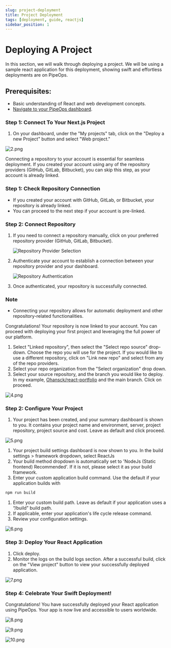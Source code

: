 ```yaml
---
slug: project-deployment
title: Project Deployment
tags: [deployment, guide, reactjs]
sidebar_position: 1
---
```


# Deploying A Project

In this section, we will walk through deploying a project. We will be using a sample react application for this deployment, showing swift and effortless deployments are on PipeOps.

## Prerequisites:

- Basic understanding of React and web development concepts.
- [Navigate to your PipeOps dashboard](https://console.pipeops.io/dashboard/projects).

### Step 1: Connect To Your Next.js Project

1. On your dashboard, under the "My projects" tab, click on the "Deploy a new Project" button and select "Web project."

![2.png](https://pub-30c11acc143348fcae20835653c5514d.r2.dev//20/24/new_Project_29ea7d1e9a.png)

Connecting a repository to your account is essential for seamless deployment. If you created your account using any of the repository providers (GitHub, GitLab, Bitbucket), you can skip this step, as your account is already linked.

### Step 1: Check Repository Connection

- If you created your account with GitHub, GitLab, or Bitbucket, your repository is already linked.
- You can proceed to the next step if your account is pre-linked.

### Step 2: Connect Repository

1. If you need to connect a repository manually, click on your preferred repository provider (GitHub, GitLab, Bitbucket).

   ![Repository Provider Selection](https://pub-30c11acc143348fcae20835653c5514d.r2.dev//20/30/connect_Repo_db9ef645c0.png)

2. Authenticate your account to establish a connection between your repository provider and your dashboard.

   ![Repository Authentication](https://pub-30c11acc143348fcae20835653c5514d.r2.dev//20/30/connected_Repo_19af41e4b2.png)

3. Once authenticated, your repository is successfully connected.

### Note
- Connecting your repository allows for automatic deployment and other repository-related functionalities.

Congratulations! Your repository is now linked to your account. You can proceed with deploying your first project and leveraging the full power of our platform.

1. Select "Linked repository", then select the "Select repo source" drop-down. Choose the repo you will use for the project. If you would like to use a different repository, click on "Link new repo" and select from any of the repo providers.
2. Select your repo organization from the "Select organization" drop down.
3. Select your source repository, and the branch you would like to deploy. In my example, [Ohansck/react-portfolio](https://github.com/ohansck/react-portfolio) and the main branch. Click on proceed.

![4.png](https://pub-30c11acc143348fcae20835653c5514d.r2.dev//20/24/linked_Repo_2ec2af8fb9.png)

### Step 2: Configure Your Project

1. Your project has been created, and your summary dashboard is shown to you. It contains your project name and environment, server, project repository, project source and cost. Leave as default and click proceed.

![5.png](https://pub-30c11acc143348fcae20835653c5514d.r2.dev//20/35/summary_8b19b61bb6.png)

1. Your project build settings dashboard is now shown to you. In the build settings > framework dropdown, select ReactJs
2. Your build method dropdown is automatically set to 'NodeJs (Static frontend) Recommended'. If it is not, please select it as your build framework.
3. Enter your custom application build command. Use the default if your application builds with

```bash
npm run build
```

1. Enter your custom build path. Leave as default if your application uses a “/build” build path.
2. If applicable, enter your application's life cycle release command.
3. Review your configuration settings.

![6.png](https://pub-30c11acc143348fcae20835653c5514d.r2.dev//20/35/build_Settings_66afc8e813.png)

### Step 3: Deploy Your React Application

1. Click deploy.
2. Monitor the logs on the build logs section. After a successful build, click on the "View project" button to view your successfully deployed application.

![7.png](https://pub-30c11acc143348fcae20835653c5514d.r2.dev//20/35/build_Logs_d7cdb4958e.png)

### Step 4: Celebrate Your Swift Deployment!

Congratulations! You have successfully deployed your React application using PipeOps. Your app is now live and accessible to users worldwide.

![8.png](https://pub-30c11acc143348fcae20835653c5514d.r2.dev//20/35/deployed_Modal_8ad6a070dd.png)

![9.png](https://pub-30c11acc143348fcae20835653c5514d.r2.dev//20/35/view_Project_513c97b6f1.png)

![10.png](https://pub-30c11acc143348fcae20835653c5514d.r2.dev//12/10_e678a4ad6b.png)
